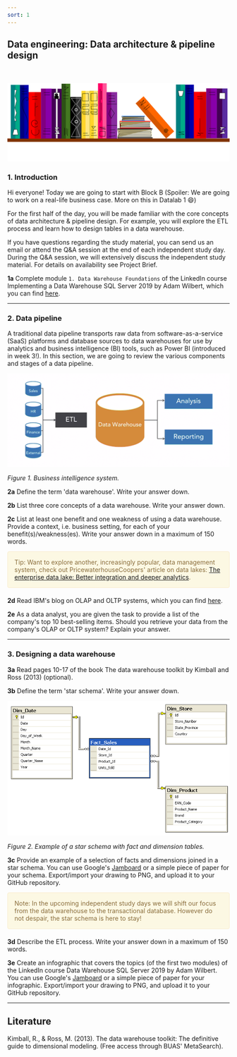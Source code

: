 ```yaml
---
sort: 1
---
```


## __Data engineering: Data architecture & pipeline design__
\
\
<img src="./images/books_banner.png" alt="Books banner" width="600"/>


### 1. Introduction

Hi everyone! Today we are going to start with Block B (Spoiler: We are going to work on a real-life business case. More on this in Datalab 1 :smile:)

For the first half of the day, you will be made familiar with the core concepts of data architecture & pipeline design. For example, you will explore the ETL process and learn how to design tables in a data warehouse.

If you have questions regarding the study material, you can send us an email or attend the Q&A session at the end of each independent study day. During the Q&A session, we will extensively discuss the independent study material. For details on availability see Project Brief.

__1a__ Complete module ```1. Data Warehouse Foundations``` of the LinkedIn course Implementing a Data Warehouse SQL Server 2019 by Adam Wilbert, which you can find [here](https://www.linkedin.com/learning/implementing-a-data-warehouse-sql-server-2019/data-warehouse-core-concepts?u=36359204).

***

### 2. Data pipeline

A traditional data pipeline transports raw data from software-as-a-service (SaaS) platforms and database sources to data warehouses for use by analytics and business intelligence (BI) tools, such as Power BI (introduced in week 3!). In this section, we are going to review the various components and stages of a data pipeline.

<img src="./images/etl.png" alt="ETL" width="600"/>

*Figure 1. Business intelligence system.*

__2a__ Define the term 'data warehouse'. Write your answer down.

__2b__ List three core concepts of a data warehouse. Write your answer down.

__2c__ List at least one benefit and one weakness of using a data warehouse. Provide a context, i.e. business setting, for each of your benefit(s)/weakness(es). Write your answer down in a maximum of 150 words.

<div style="padding: 15px; border: 1px solid transparent; border-color: transparent; margin-bottom: 20px; border-radius: 4px; color: #8a6d3b;; background-color: #fcf8e3; border-color: #faebcc;">
Tip: Want to explore another, increasingly popular, data management system, check out PricewaterhouseCoopers' article on data lakes: <a href="(./documents/pwc-technology-forecast-data-lakes.pdf">The enterprise data lake:
Better integration and deeper analytics</a>.
</div>

__2d__ Read IBM's blog on OLAP and OLTP systems, which  you can find [here](https://www.ibm.com/cloud/blog/olap-vs-oltp).

__2e__ As a data analyst, you are given the task to provide a list of the company's top 10 best-selling items. Should you retrieve your data from the company's OLAP or OLTP system? Explain your answer.

***

### 3. Designing a data warehouse

__3a__ Read pages 10-17 of the book The data warehouse toolkit by Kimball and Ross (2013) (optional).

__3b__ Define the term 'star schema'. Write your answer down.

<img src="./images/star_schema.png" alt="Star schema" width="600"/>

*Figure 2. Example of a star schema with fact and dimension tables.*

__3c__ Provide an example of a selection of facts and dimensions joined in a star schema. You can use Google's [Jamboard](https://jamboard.google.com/) or a simple piece of paper for your schema. Export/import your drawing to PNG, and upload it to your GitHub repository.

<div style="padding: 15px; border: 1px solid transparent; border-color: transparent; margin-bottom: 20px; border-radius: 4px; color: #8a6d3b;; background-color: #fcf8e3; border-color: #faebcc;">
Note: In the upcoming independent study days we will shift our focus from the data warehouse to the transactional database. However do not despair, the star schema is here to stay!
</div>

__3d__ Describe the ETL process. Write your answer down in a maximum of 150 words.

__3e__ Create an infographic that covers the topics (of the first two modules) of the LinkedIn course Data Warehouse SQL Server 2019 by Adam Wilbert. You can use Google's [Jamboard](https://jamboard.google.com/) or a simple piece of paper for your infographic. Export/import your drawing to PNG, and upload it to your GitHub repository.

***

## __Literature__

Kimball, R., & Ross, M. (2013). The data warehouse toolkit: The definitive guide to dimensional modeling. (Free access through BUAS' MetaSearch).
